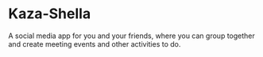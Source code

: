 # Kaza-Shella
A social media app for you and your friends, where you can group together and create meeting events and other activities to do.
